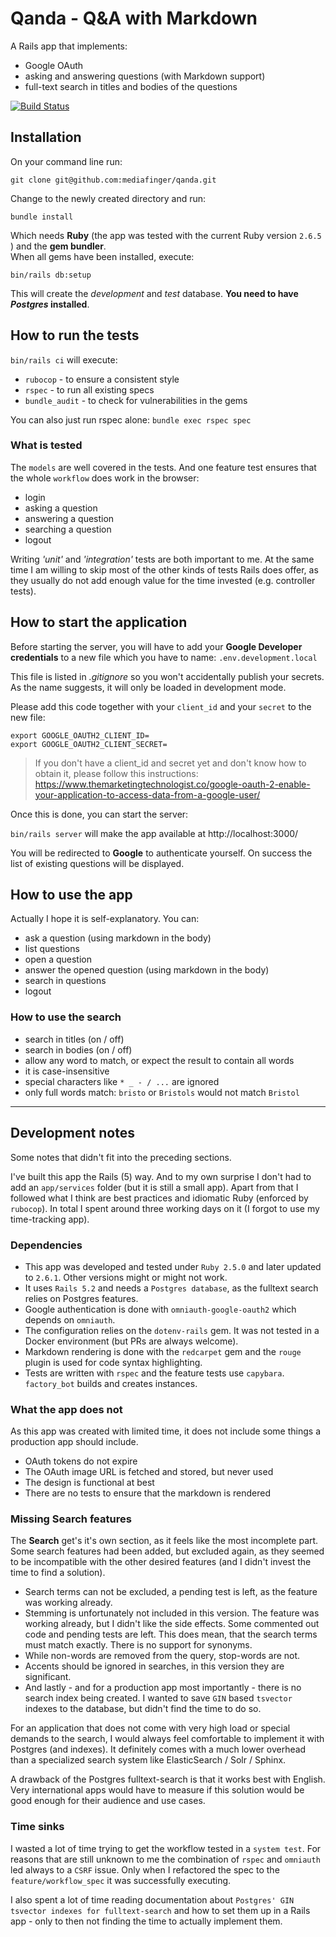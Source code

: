 # Qanda - Q&A with Markdown

A Rails app that implements:

* Google OAuth
* asking and answering questions (with Markdown support)
* full-text search in titles and bodies of the questions

[![Build Status](https://travis-ci.com/mediafinger/qanda.svg?branch=master)](https://travis-ci.com/mediafinger/qanda)

## Installation

On your command line run:

`git clone git@github.com:mediafinger/qanda.git`

Change to the newly created directory and run:

`bundle install`

Which needs **Ruby** (the app was tested with the current Ruby version `2.6.5` ) and the **gem bundler**.  
When all gems have been installed, execute:

`bin/rails db:setup`

This will create the _development_ and _test_ database. **You need to have _Postgres_ installed**.

## How to run the tests

`bin/rails ci` will execute:

* `rubocop` - to ensure a consistent style
* `rspec` - to run all existing specs
* `bundle_audit` - to check for vulnerabilities in the gems

You can also just run rspec alone: `bundle exec rspec spec`

### What is tested

The `models` are well covered in the tests. And one feature test ensures that the whole `workflow` does work in the browser:

* login
* asking a question
* answering a question
* searching a question
* logout

Writing _'unit'_ and _'integration'_ tests are both important to me. At the same time I am willing to skip most of the other kinds of tests Rails does offer, as they usually do not add enough value for the time invested (e.g. controller tests).

## How to start the application

Before starting the server, you will have to add your **Google Developer credentials** to a new file which you have to name: `.env.development.local`

This file is listed in _.gitignore_ so you won't accidentally publish your secrets. As the name suggests, it will only be loaded in development mode.

Please add this code together with your `client_id` and your `secret` to the new file:

```shell
export GOOGLE_OAUTH2_CLIENT_ID=
export GOOGLE_OAUTH2_CLIENT_SECRET=
```

> If you don't have a client_id and secret yet and don't know how to obtain it, please follow this instructions:  
 https://www.themarketingtechnologist.co/google-oauth-2-enable-your-application-to-access-data-from-a-google-user/

Once this is done, you can start the server:

`bin/rails server` will make the app available at http://localhost:3000/

You will be redirected to **Google** to authenticate yourself. On success the list of existing questions will be displayed.

## How to use the app

Actually I hope it is self-explanatory. You can:

* ask a question (using markdown in the body)
* list questions
* open a question
* answer the opened question (using markdown in the body)
* search in questions
* logout

### How to use the search

* search in titles (on / off)
* search in bodies (on / off)
* allow any word to match, or expect the result to contain all words
* it is case-insensitive
* special characters like `* _ - / ...` are ignored
* only full words match: `bristo` or `Bristols` would not match `Bristol`

---

## Development notes

Some notes that didn't fit into the preceding sections.

I've built this app the Rails (5) way. And to my own surprise I don't had to add an `app/services` folder (but it is still a small app). Apart from that I followed what I think are best practices and idiomatic Ruby (enforced by `rubocop`). In total I spent around three working days on it (I forgot to use my time-tracking app).

### Dependencies

* This app was developed and tested under `Ruby 2.5.0` and later updated to `2.6.1`. Other versions might or might not work.
* It uses `Rails 5.2` and needs a `Postgres database`, as the fulltext search relies on Postgres features.
* Google authentication is done with `omniauth-google-oauth2` which depends on `omniauth`.
* The configuration relies on the `dotenv-rails` gem. It was not tested in a Docker environment (but PRs are always welcome).
* Markdown rendering is done with the `redcarpet` gem and the `rouge` plugin is used for code syntax highlighting.
* Tests are written with `rspec` and the feature tests use `capybara`. `factory_bot` builds and creates instances.

### What the app does not

As this app was created with limited time, it does not include some things a production app should include.

* OAuth tokens do not expire
* The OAuth image URL is fetched and stored, but never used
* The design is functional at best
* There are no tests to ensure that the markdown is rendered

### Missing Search features

The **Search** get's it's own section, as it feels like the most incomplete part. Some search features had been added, but excluded again, as they seemed to be incompatible with the other desired features (and I didn't invest the time to find a solution).

* Search terms can not be excluded, a pending test is left, as the feature was working already.
* Stemming is unfortunately not included in this version. The feature was working already, but I didn't like the side effects. Some commented out code and pending tests are left. This does mean, that the search terms must match exactly. There is no support for synonyms.
* While non-words are removed from the query, stop-words are not.
* Accents should be ignored in searches, in this version they are significant.
* And lastly - and for a production app most importantly - there is no search index being created. I wanted to save `GIN` based `tsvector` indexes to the database, but didn't find the time to do so.

For an application that does not come with very high load or special demands to the search, I would always feel comfortable to implement it with Postgres (and indexes). It definitely comes with a much lower overhead than a specialized search system like ElasticSearch / Solr / Sphinx.

A drawback of the Postgres fulltext-search is that it works best with English. Very international apps would have to measure if this solution would be good enough for their audience and use cases.

### Time sinks

I wasted a lot of time trying to get the workflow tested in a `system test`. For reasons that are still unknown to me the combination of `rspec` and `omniauth` led always to a `CSRF` issue. Only when I refactored the spec to the `feature/workflow_spec` it was successfully executing.

I also spent a lot of time reading documentation about `Postgres' GIN tsvector indexes for fulltext-search` and how to set them up in a Rails app - only to then not finding the time to actually implement them.
